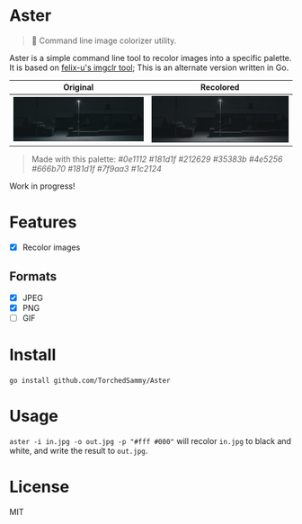 # Aster
> 🌼 Command line image colorizer utility.

Aster is a simple command line tool to recolor images into a specific palette.  
It is based on [felix-u's imgclr tool](https://github.com/felix-u/imgclr);
This is an alternate version written in Go.

| Original                           | Recolored                     |
| ---------------------------------- | ----------------------------- |
| ![](samples/ghbanner/orig.jpg) | ![](samples/ghbanner/res.jpg) |

> Made with this palette: *#0e1112 #181d1f #212629 #35383b #4e5256 #666b70 #181d1f #7f9aa3 #1c2124*

Work in progress!

# Features
- [x] Recolor images
## Formats
- [x] JPEG
- [x] PNG
- [ ] GIF

# Install
`go install github.com/TorchedSammy/Aster`

# Usage
`aster -i in.jpg -o out.jpg -p "#fff #000"` will recolor `in.jpg` to black
and white, and write the result to `out.jpg`.

# License
MIT
